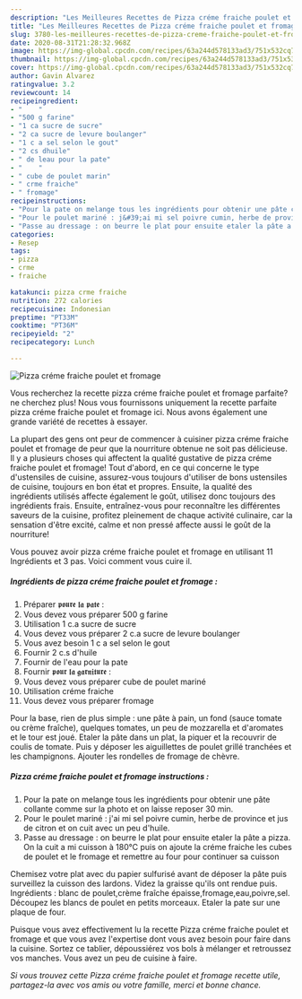 ```yaml
---
description: "Les Meilleures Recettes de Pizza créme fraiche poulet et fromage"
title: "Les Meilleures Recettes de Pizza créme fraiche poulet et fromage"
slug: 3780-les-meilleures-recettes-de-pizza-creme-fraiche-poulet-et-fromage
date: 2020-08-31T21:28:32.968Z
image: https://img-global.cpcdn.com/recipes/63a244d578133ad3/751x532cq70/pizza-creme-fraiche-poulet-et-fromage-photo-principale-de-la-recette.jpg
thumbnail: https://img-global.cpcdn.com/recipes/63a244d578133ad3/751x532cq70/pizza-creme-fraiche-poulet-et-fromage-photo-principale-de-la-recette.jpg
cover: https://img-global.cpcdn.com/recipes/63a244d578133ad3/751x532cq70/pizza-creme-fraiche-poulet-et-fromage-photo-principale-de-la-recette.jpg
author: Gavin Alvarez
ratingvalue: 3.2
reviewcount: 14
recipeingredient:
- "    "
- "500 g farine"
- "1 ca sucre de sucre"
- "2 ca sucre de levure boulanger"
- "1 c a sel selon le gout"
- "2 cs dhuile"
- " de leau pour la pate"
- "    "
- " cube de poulet marin"
- " crme fraiche"
- " fromage"
recipeinstructions:
- "Pour la pate on melange tous les ingrédients pour obtenir une pâte collante comme sur la photo et on laisse reposer 30 min."
- "Pour le poulet mariné : j&#39;ai mi sel poivre cumin, herbe de province et jus de citron et on cuit avec un peu d&#39;huile."
- "Passe au dressage : on beurre le plat pour ensuite etaler la pâte a pizza. On la cuit a mi cuisson à 180°C puis on ajoute la créme fraiche les cubes de poulet et le fromage et remettre au four pour continuer sa cuisson"
categories:
- Resep
tags:
- pizza
- crme
- fraiche

katakunci: pizza crme fraiche 
nutrition: 272 calories
recipecuisine: Indonesian
preptime: "PT33M"
cooktime: "PT36M"
recipeyield: "2"
recipecategory: Lunch

---
```



![Pizza créme fraiche poulet et fromage](https://img-global.cpcdn.com/recipes/63a244d578133ad3/751x532cq70/pizza-creme-fraiche-poulet-et-fromage-photo-principale-de-la-recette.jpg)

Vous recherchez la recette pizza créme fraiche poulet et fromage parfaite? ne cherchez plus! Nous vous fournissons uniquement la recette parfaite pizza créme fraiche poulet et fromage ici. Nous avons également une grande variété de recettes à essayer.

La plupart des gens ont peur de commencer à cuisiner pizza créme fraiche poulet et fromage de peur que la nourriture obtenue ne soit pas délicieuse. Il y a plusieurs choses qui affectent la qualité gustative de pizza créme fraiche poulet et fromage! Tout d'abord, en ce qui concerne le type d'ustensiles de cuisine, assurez-vous toujours d'utiliser de bons ustensiles de cuisine, toujours en bon état et propres. Ensuite, la qualité des ingrédients utilisés affecte également le goût, utilisez donc toujours des ingrédients frais. Ensuite, entraînez-vous pour reconnaître les différentes saveurs de la cuisine, profitez pleinement de chaque activité culinaire, car la sensation d'être excité, calme et non pressé affecte aussi le goût de la nourriture!

<!--inarticleads1-->

Vous pouvez avoir pizza créme fraiche poulet et fromage en utilisant 11 Ingrédients et 3 pas. Voici comment vous cuire il.

##### Ingrédients de pizza créme fraiche poulet et fromage :

1. Préparer  𝖕𝖔𝖚𝖗𝖊 𝖑𝖆 𝖕𝖆𝖙𝖊 :
1. Vous devez vous préparer 500 g farine
1. Utilisation 1 c.a sucre de sucre
1. Vous devez vous préparer 2 c.a sucre de levure boulanger
1. Vous avez besoin 1 c a sel selon le gout
1. Fournir 2 c.s d&#39;huile
1. Fournir  de l&#39;eau pour la pate
1. Fournir  𝖕𝖔𝖚𝖗 𝖑𝖆 𝖌𝖆𝖗𝖓𝖎𝖙𝖚𝖗𝖊 :
1. Vous devez vous préparer  cube de poulet mariné
1. Utilisation  créme fraiche
1. Vous devez vous préparer  fromage


Pour la base, rien de plus simple : une pâte à pain, un fond (sauce tomate ou crème fraîche), quelques tomates, un peu de mozzarella et d&#39;aromates et le tour est joué. Etaler la pâte dans un plat, la piquer et la recouvrir de coulis de tomate. Puis y déposer les aiguillettes de poulet grillé tranchées et les champignons. Ajouter les rondelles de fromage de chèvre. 

<!--inarticleads2-->

##### Pizza créme fraiche poulet et fromage instructions :

1. Pour la pate on melange tous les ingrédients pour obtenir une pâte collante comme sur la photo et on laisse reposer 30 min.
1. Pour le poulet mariné : j&#39;ai mi sel poivre cumin, herbe de province et jus de citron et on cuit avec un peu d&#39;huile.
1. Passe au dressage : on beurre le plat pour ensuite etaler la pâte a pizza. On la cuit a mi cuisson à 180°C puis on ajoute la créme fraiche les cubes de poulet et le fromage et remettre au four pour continuer sa cuisson


Chemisez votre plat avec du papier sulfurisé avant de déposer la pâte puis surveillez la cuisson des lardons. Videz la graisse qu&#39;ils ont rendue puis. Ingrédients : blanc de poulet,crème fraîche épaisse,fromage,eau,poivre,sel. Découpez les blancs de poulet en petits morceaux. Etaler la pate sur une plaque de four. 

<!--inarticleads1-->

<p>
Puisque vous avez effectivement lu la recette Pizza créme fraiche poulet et fromage et que vous avez l'expertise dont vous avez besoin pour faire dans la cuisine. Sortez ce tablier, dépoussiérez vos bols à mélanger et retroussez vos manches. Vous avez un peu de cuisine à faire.
</p>

<p>
<i>Si vous trouvez cette Pizza créme fraiche poulet et fromage recette utile, partagez-la avec vos amis ou votre famille, merci et bonne chance.</i>
</p>

